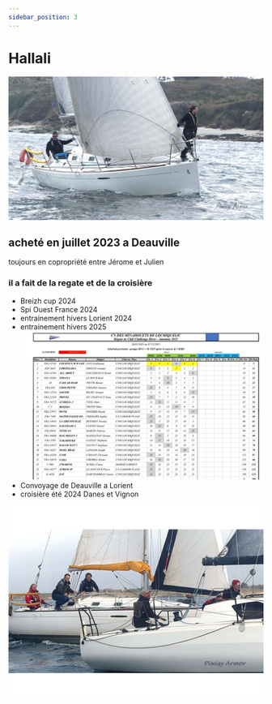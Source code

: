 ```yaml
---
sidebar_position: 3
---
```


 # Hallali
 ![mon bate](/img/f1.jpg "Breizh Cup 2024")
 ## acheté en juillet 2023 a Deauville
 toujours en copropriété entre Jérome et Julien
 ### il a fait de la regate et de la croisière


  
  * Breizh cup 2024
  * Spi Ouest France 2024
  * entrainement hivers  Lorient 2024
  * entrainement hivers 2025
   ![mon bate](/img/eh25.jpg "Breizh Cup 2024")
  * Convoyage de Deauville a Lorient
  * croisière été 2024 Danes et Vignon
  

  ![mon bate](/img/regate6oct2024.jpg "Breizh Cup 2024")